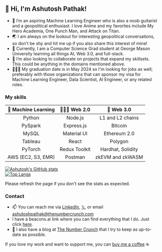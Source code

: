 ## 👋 Hi, I'm Ashutosh Pathak!
- 👀 I’m an aspiring Machine Learning Engineer who is also a noob guitarist and a geopolitical enthusiast. I love Anime and my favorites include My Hero Academia, One Punch Man, and Attack on Titan.
- 🌏 I am always on the lookout for interesting geopolitical conversations, so don't be shy and hit me up if you also share this interest of mine!
- 🌱 Currently, I am a Computer Science Grad student at George Mason University learning all things AI, Web 3.0, and full-stack.
- 💞️ I’m also looking to collaborate on projects that expand my skillsets. This could be anything in the domains mentioned above.
- 👨🏽‍🎓 My graduation date is in May 2024 so I'm looking for jobs as well; preferably with those organizations that can sponsor my visa for Machine Learning Engineer, Data Scientist, AI Engineer, or any related roles.
  
### My skills

| 🤖 Machine Learning | 👨🏽‍💻 Web 2.0     | 🔗 Web 3.0       |
| :---------------: | :--------------: | :--------------: |
| Python            | Node.js          | L1 and L2 chains |
| PySpark           | Express.js       | Bitcoin          |
| MySQL             | Material UI      | Ethereum 2.0     |
| Tableau           | React            | Polygon          |
| PyTorch           | Redux Toolkit    | Hardhat, Solidity|
| AWS (EC2, S3, EMR)| Postman          | zkEVM and zkWASM |


[![Ashutosh's GitHub stats](https://github-readme-stats.vercel.app/api?username=pathak-ashutosh&show_icons=true&theme=transparent)](https://github.com/anuraghazra/github-readme-stats)  
[![Top Langs](https://github-readme-stats.vercel.app/api/top-langs/?username=pathak-ashutosh&layout=compact&theme=transparent)](https://github.com/anuraghazra/github-readme-stats)  

Please refresh the page if you don't see the stats as expected.  

### Contact
- 📫 You can reach me via [LinkedIn](https://www.linkedin.com/in/pathak-ash/), [𝕏](https://twitter.com/4shutoshPathak), or email [ashutoshpathak@thenumbercrunch.com](mailto:ashutoshpathak@thenumbercrunch.com)
- I have a beacons.ai link where you can find everything that I do. Just click [here](beacons.ai/ashutosh_pathak).
- 📝 I also have a blog at [The Number Crunch](https://thenumbercrunch.com/) that I try to keep as up-to-date as possible.

If you love my work and want to support me, you can [buy me a coffee](https://www.buymeacoffee.com/ashutosh_pathak) ☕️

<!---
pathak-ashutosh/pathak-ashutosh is a ✨ special ✨ repository because its `README.md` (this file) appears on your GitHub profile.
You can click the Preview link to take a look at your changes.
--->

